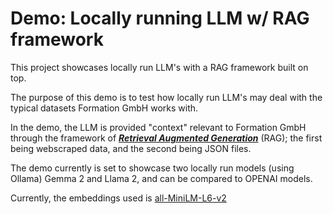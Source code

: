 # Demo: Locally running LLM w/ RAG framework

This project showcases locally run LLM's with a RAG framework built on top.

The purpose of this demo is to test how locally run LLM's may deal with the typical datasets Formation GmbH works with. 

In the demo, the LLM is provided "context" relevant to Formation GmbH through the framework of [***Retrieval Augmented Generation***](https://ai.meta.com/blog/retrieval-augmented-generation-streamlining-the-creation-of-intelligent-natural-language-processing-models/) (RAG); the first being webscraped data, and the second being JSON files.

The demo currently is set to showcase two locally run models (using Ollama) Gemma 2 and Llama 2, and can be compared to OPENAI models.

Currently, the embeddings used is [all-MiniLM-L6-v2](https://huggingface.co/sentence-transformers/all-MiniLM-L6-v2)
